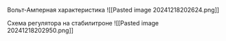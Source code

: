 Вольт-Амперная характеристика 
![[Pasted image 20241218202624.png]]




Схема регулятора на стабилитроне 
![[Pasted image 20241218202950.png]]


